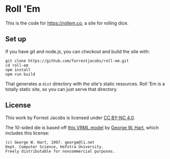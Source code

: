 # Roll 'Em

This is the code for https://rollem.co, a site for rolling dice.

## Set up

If you have git and node.js, you can checkout and build the site with:

```
git clone https://github.com/forrestjacobs/roll-em.git
cd roll-em
npm install
npm run build
```

That generates a `dist` directory with the site's static resources. Roll 'Em is
a totally static site, so you can just serve that directory.

## License

This work by Forrest Jacobs is licensed under [CC BY-NC 4.0].

The 10-sided die is based off [this VRML model] by [George W. Hart], which
includes this license:

```
(c) George W. Hart, 1997. george@li.net
Dept. Computer Science, Hofstra University.
Freely distributable for noncommercial purposes.
```

[CC BY-NC 4.0]: https://creativecommons.org/licenses/by-nc/4.0
[this VRML model]: http://www.georgehart.com/virtual-polyhedra/vrml/pentagonal_trapezohedron.wrl
[George W. Hart]: https://www.georgehart.com/
